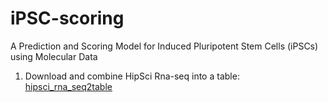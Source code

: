 # iPSC-scoring
A Prediction and Scoring Model for Induced Pluripotent Stem Cells (iPSCs) using Molecular Data

1. Download and combine HipSci Rna-seq into a table: [hipsci_rna_seq2table](notebooks/hipsci_rna_seq2table.ipynb)
